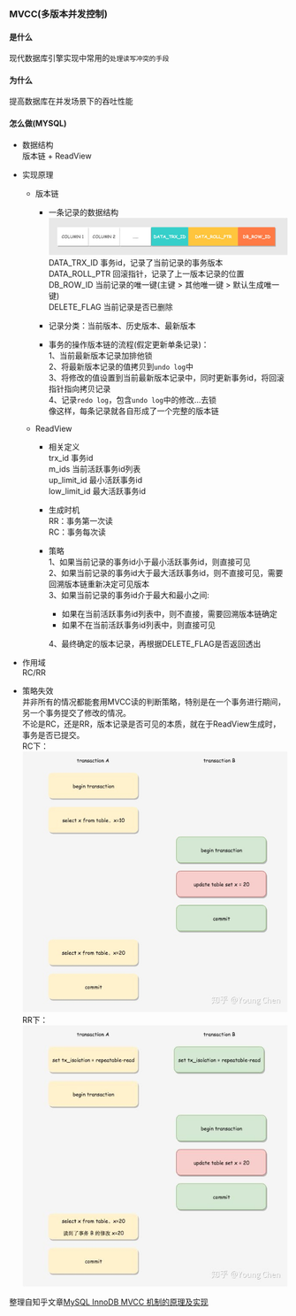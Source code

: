 ### MVCC(多版本并发控制)
#### 是什么
  现代数据库引擎实现中常用的`处理读写冲突的手段`
#### 为什么
  提高数据库在并发场景下的吞吐性能
#### 怎么做(MYSQL)
* 数据结构<br>
版本链 + ReadView<br>

* 实现原理
  * 版本链<br>
    * 一条记录的数据结构![](./mysql-table-record-data-structure.jpg)
    DATA_TRX_ID 事务id，记录了当前记录的事务版本<br>
    DATA_ROLL_PTR 回滚指针，记录了上一版本记录的位置<br>
    DB_ROW_ID 当前记录的唯一键(主键 > 其他唯一键 > 默认生成唯一键)<br>
    DELETE_FLAG 当前记录是否已删除<br>
  
    * 记录分类：当前版本、历史版本、最新版本<br>
  
    * 事务的操作版本链的流程(假定更新单条记录)：<br>
    1、当前最新版本记录加排他锁<br>
    2、将最新版本记录的值拷贝到`undo log`中<br>
    3、将修改的值设置到当前最新版本记录中，同时更新事务id，将回滚指针指向拷贝记录<br>
    4、记录`redo log`，包含`undo log`中的修改...去锁<br>
    像这样，每条记录就各自形成了一个完整的版本链<br>
  * ReadView<br>
    * 相关定义<br>
    trx_id 事务id<br>
    m_ids 当前活跃事务id列表<br>
    up_limit_id 最小活跃事务id<br>
    low_limit_id 最大活跃事务id<br>
    * 生成时机<br>
    RR：事务第一次读<br>
    RC：事务每次读<br>
    * 策略<br>
    1、如果当前记录的事务id小于最小活跃事务id，则直接可见<br>
    2、如果当前记录的事务id大于最大活跃事务id，则不直接可见，需要回溯版本链重新决定可见版本<br>
    3、如果当前记录的事务id介于最大和最小之间:<br>
      * 如果在当前活跃事务id列表中，则不直接，需要回溯版本链确定<br>
      * 如果不在当前活跃事务id列表中，则直接可见<br>
    
      4、最终确定的版本记录，再根据DELETE_FLAG是否返回透出<br>
  
* 作用域<br>
RC/RR<br>
  
* 策略失效<br>
并非所有的情况都能套用MVCC读的判断策略，特别是在一个事务进行期间，另一个事务提交了修改的情况。<br>
不论是RC，还是RR，版本记录是否可见的本质，就在于ReadView生成时，事务是否已提交。<br>
RC下：<br>![](./mysql-mvcc-invalid-rc.jpg)<br>
RR下：<br>![](./mysql-mvcc-invalid-rr.jpg)<br>
  

整理自知乎文章[MySQL InnoDB MVCC 机制的原理及实现](https://zhuanlan.zhihu.com/p/64576887)